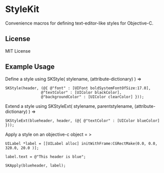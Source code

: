 StyleKit
========

Convenience macros for defining text-editor-like styles for Objective-C.

License
-------

MIT License

Example Usage
-------------

Define a style using SKStyle( stylename, (attribute-dictionary) ) =>

    SKStyle(header, (@{ @"font" : [UIFont boldSystemFontOfSize:17.0],
                    @"textColor" : [UIColor blackColor],
                    @"backgroundColor" : [UIColor clearColor] }));

Extend a style using SKStyleExt( stylename, parentstylename, (attribute-dictionary) ) =>

    SKStyleExt(blueheader, header, (@{ @"textColor" : [UIColor blueColor] }));

Apply a style on an objective-c object = >

    UILabel *label = [[UILabel alloc] initWithFrame:CGRectMake(0.0, 0.0, 320.0, 20.0 )];

    label.text = @"This header is blue";

    SKApply(blueheader, label);
